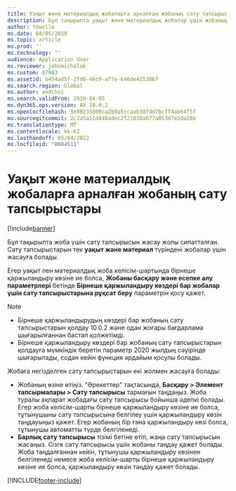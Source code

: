 ```yaml
---
title: Уақыт және материалдық жобаларға арналған жобаның сату тапсырыстары
description: Бұл тақырыпта уақыт және материалдық жобалар үшін жобаның сату тапсырыстарын құру жолы түсіндірілген.
author: Yowelle
ms.date: 04/05/2019
ms.topic: article
ms.prod: ''
ms.technology: ''
audience: Application User
ms.reviewer: johnmichalak
ms.custom: 87983
ms.assetid: b454ad57-2fd6-46c9-a77e-646de4153067
ms.search.region: Global
ms.author: andchoi
ms.search.validFrom: 2019-04-05
ms.dyn365.ops.version: AX 10.0.2
ms.openlocfilehash: 3e88235b08ca2b8a5ccaab3dfdd7bcff4ab64f5f
ms.sourcegitcommit: 2c2a5a11d446adec2f21030ab77a053d7e2da28e
ms.translationtype: MT
ms.contentlocale: kk-KZ
ms.lasthandoff: 05/04/2022
ms.locfileid: "8684511"
---
```

# <a name="project-sales-orders-for-time-and-material-projects"></a>Уақыт және материалдық жобаларға арналған жобаның сату тапсырыстары

[!include[banner](../includes/banner.md)]

Бұл тақырыпта жоба үшін сату тапсырысын жасау жолы сипатталған. Сату тапсырыстарын тек **уақыт және материал** түріндені жобалар үшін жасауға болады.

Егер уақыт пен материалдық жоба келісім-шартында бірнеше қаржыландыру көзіне ие болса, **Жобаны басқару және есепке алу параметрлері** бетінде **Бірнеше қаржыландыру көздері бар жобалар үшін сату тапсырыстарына рұқсат беру** параметрін қосу қажет. 

> [!NOTE]
> - Бірнеше қаржыландырудың көздері бар жобаның сату тапсырыстарын қолдау 10.0.2 және одан жоғары бағдарлама шығарылғаннан бастап қолжетімді.
> - Бірнеше қаржыландыру көздері бар жобаның сату тапсырыстарын қолдауға мүмкіндік беретін параметр 2020 жылдың сәуірінде шығарылады, содан кейін функция әрдайым қосулы болады.

Жобаға негізделген сату тапсырыстарын екі жолмен жасауға болады:

- Жобаның өзіне өтіңіз. "Әрекеттер" тақтасында, **Басқару > Элемент тапсырмалары > Сату тапсырысы** тармағын таңдаңыз. Жоба туралы ақпарат жобадағы сату тапсырысы бойынша әдепкі болады. Егер жоба келісім-шарты бірнеше қаржыландыру көзіне ие болса, тұтынушыны сату тапсырысына белгілеу үшін қаржыландыру көзін таңдауыңыз қажет. Егер жобаның бір ғана қаржыландыру көзі болса, тұтынушы автоматты түрде белгіленеді.
- **Барлық сату тапсырысы** тізімі бетіне өтіп, жаңа сату тапсырысын жасаңыз. Сізге сату тапсырысы үшін жобаны таңдау қажет болады. Жоба таңдалғаннан кейін, тұтынушы қаржыландыру көзінен белгіленеді немесе жоба келісім-шарты бірнеше қаржыландыру көзіне ие болса, қаржыландыру көзін таңдау қажет болады.



[!INCLUDE[footer-include](../includes/footer-banner.md)]
